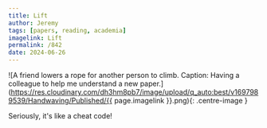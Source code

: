 ```yaml
---
title: Lift
author: Jeremy
tags: [papers, reading, academia]
imagelink: Lift
permalink: /842
date: 2024-06-26
---
```


![A friend lowers a rope for another person to climb. Caption: Having a colleague to help me understand a new paper.](https://res.cloudinary.com/dh3hm8pb7/image/upload/q_auto:best/v1697989539/Handwaving/Published/{{ page.imagelink }}.png){: .centre-image }

Seriously, it's like a cheat code!

